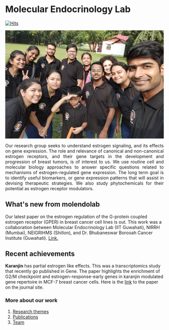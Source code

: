 # Molecular Endocrinology Lab
[![Hits](https://hits.seeyoufarm.com/api/count/incr/badge.svg?url=https%3A%2F%2Fmolendolab.github.io&count_bg=%236CA73F&title_bg=%23555555&icon=&icon_color=%23E7E7E7&title=Visitors&edge_flat=false)](https://hits.seeyoufarm.com)
<p align="center">
<img src="IMG-20191117-WA0015_resize.jpg" align="center"/>
</p>

<p align="justify">
Our research group seeks to understand estrogen signaling, and its effects on gene expression. The role and relevance of canonical and non-canonical estrogen receptors, and their gene targets in the development and progression of breast tumors, is of interest to us. We use routine cell and molecular biology approaches to answer specific questions related to mechanisms of estrogen-regulated gene expression. The long term goal is to identify useful biomarkers, or gene expression patterns that will assist in devising therapeutic strategies. We also study phytochemicals for their potential as estrogen receptor modulators.
</p>

## What's new from molendolab
Our latest paper on the estrogen regulation of the G-protein coupled estrogen receptor (GPER) in breast cancer cell lines is out. This work was a collaboration between Molecular Endocrinology Lab (IIT Guwahati), NIRRH (Mumbai), NEIGRIHMS (Shillon), and Dr. Bhubaneswar Borooah Cancer Institute (Guwahati). [Link.](https://authors.elsevier.com/a/1hGqq_8cEQhuDb)

## Recent achievements
**Karanjin** has partial estrogen like effects. This was a transcriptomics study that recently go published in Gene. The paper highlights the enrichment of G2/M checkpoint and estrogen-response-early genes in karanjin modulated gene repertoire in MCF-7 breast cancer cells. Here is the [link](https://www.sciencedirect.com/science/article/pii/S0378111922003262) to the paper on the journal site.

### More about our work
1. [Research themes](./ResearchThemes.md)
2. [Publications](./publications.md)
3. [Team](./team.md)

